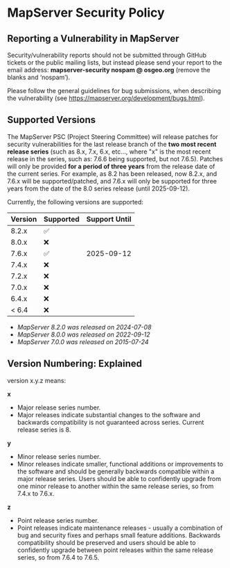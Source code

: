 # MapServer Security Policy

## Reporting a Vulnerability in MapServer

Security/vulnerability reports should not be submitted through GitHub tickets or the public mailing lists, but instead please send your report 
to the email address: **mapserver-security nospam @ osgeo.org** (remove the blanks and ‘nospam’).  

Please follow the general guidelines for bug 
submissions, when describing the vulnerability (see https://mapserver.org/development/bugs.html).

## Supported Versions

The MapServer PSC (Project Steering Committee) will release patches for security vulnerabilities 
for the last release branch of the **two most recent release series** (such as 8.x, 7.x, 6.x, etc..., 
where "x" is the most recent release in the series, such as: 7.6.6 being supported, but 
not 7.6.5). 
Patches will only be provided **for a period of three years** from the release date of the current series.
For example, as 8.2 has been released, now 8.2.x, and 7.6.x will be supported/patched, and 7.6.x will
only be supported for three years from the date of the 8.0 series release (until 2025-09-12).

Currently, the following versions are supported:

| Version | Supported          | Support Until |
| ------- | ------------------ |-------------- |
| 8.2.x   | :white_check_mark: |               |
| 8.0.x   | :x:                |               |
| 7.6.x   | :white_check_mark: | 2025-09-12    |
| 7.4.x   | :x:                |               |
| 7.2.x   | :x:                |               |
| 7.0.x   | :x:                |               |
| 6.4.x   | :x:                |               |
| < 6.4   | :x:                |               |

- _MapServer 8.2.0 was released on 2024-07-08_
- _MapServer 8.0.0 was released on 2022-09-12_
- _MapServer 7.0.0 was released on 2015-07-24_

## Version Numbering: Explained

version x.y.z means:

**x**
- Major release series number.
- Major releases indicate substantial changes to the software and 
  backwards compatibility is not guaranteed across series. Current 
  release series is 8.

**y**
- Minor release series number.
- Minor releases indicate smaller, functional additions or improvements 
  to the software and should be generally backwards compatible within a 
  major release series. Users should be able to confidently upgrade 
  from one minor release to another within the same release series, so 
  from 7.4.x to 7.6.x.

**z**
- Point release series number.
- Point releases indicate maintenance releases - usually a combination of 
  bug and security fixes and perhaps small feature additions. Backwards 
  compatibility should be preserved and users should be able to confidently 
  upgrade between point releases within the same release series, 
  so from 7.6.4 to 7.6.5.
